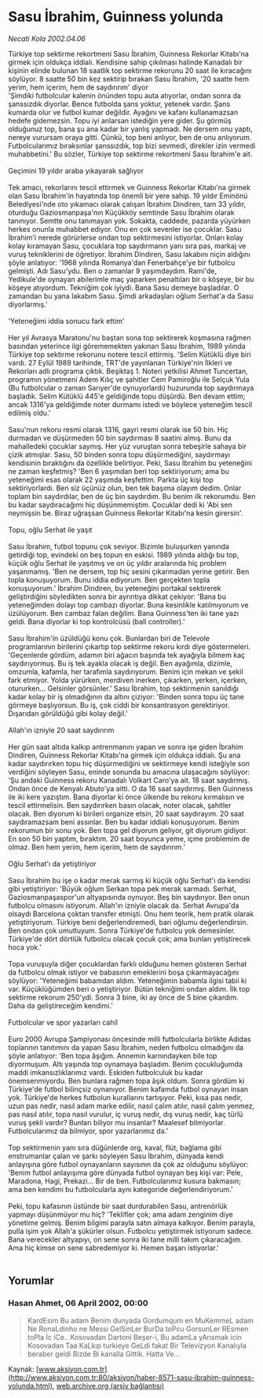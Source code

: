 # Sasu İbrahim, Guinness yolunda

*Necati Kola 2002.04.06*

<div class="news-detail-text-todays">
 <div>
 </div>
 <div>
 </div>
 <div id="newsSpot">
  <font class="detail-spot">
   Türkiye top sektirme rekortmeni Sasu İbrahim, Guinness Rekorlar Kitabı'na girmek için oldukça iddialı. Kendisine sahip çıkılması halinde Kanadalı bir kişinin elinde bulunan 18 saatlik top sektirme rekorunu 20 saat ile kıracağını söylüyor. 8 saatte 50 bin kez sektirip bırakan Sasu İbrahim, '20 saatte hem yerim, hem içerim, hem de saydırırım' diyor
  </font>
 </div>
 <div id="newsText">
  <font class="detail-text">
   'Şimdiki futbolcular kalenin önünden topu auta atıyorlar, ondan sonra da şanssızdık diyorlar. Bence futbolda şans yoktur, yetenek vardır. Şans kumarda olur ve futbol kumar değildir. Ayağını ve kafanı kullanamazsan hedefe gidemezsin. Topu iyi anlarsan istediğin yere gider. Şu görmüş olduğunuz top, bana şu ana kadar bir yanlış yapmadı. Ne dersem onu yaptı, nereye vurursam oraya gitti. Çünkü, top beni anlıyor, ben de onu anlıyorum. Futbolcularımız bıraksınlar şanssızdık, top bizi sevmedi, direkler izin vermedi muhabbetini.' Bu sözler, Türkiye top sektirme rekortmeni Sasu İbrahim'e ait.
   <br/>
   <br/>
   Geçimini 19 yıldır araba yıkayarak sağlıyor
   <br/>
   <br/>
   Tek amacı, rekorlarını tescil ettirmek ve Guinness Rekorlar Kitabı'na girmek olan Sasu İbrahim'in hayatında top önemli bir yere sahip. 19 yıldır Eminönü Belediyesi'nde oto yıkamacı olarak çalışan İbrahim Dindiren, tam 33 yıldır, oturduğu Gaziosmanpaşa'nın Küçükköy semtinde Sasu İbrahim olarak tanınıyor. Semtte onu tanımayan yok. Sokakta, caddede, pazarda yüyürken herkes onunla muhabbet ediyor. Onu en çok sevenler ise çocuklar. Sasu İbrahim'i nerede görürlerse ondan top sektirmesini istiyorlar. Onları kolay kolay kıramayan Sasu, çocuklara top saydırmanın yanı sıra pas, markaj ve vuruş tekniklerini de öğretiyor. İbrahim Dindiren, Sasu lakabını niçin aldığını şöyle anlatıyor: '1968 yılında Romanya'dan Fenerbahçe'ye bir futbolcu gelmişti. Adı Sasu'ydu. Ben o zamanlar 9 yaşımdaydım. Rami'de, Yedikule'de oynayan abilerimle maç yaparken penaltıları bir o köşeye, bir bu köşeye atıyordum. Tekniğim çok iyiydi. Bana Sasu demeye başladılar. O zamandan bu yana lakabım Sasu. Şimdi arkadaşları oğlum Serhat'a da Sasu diyorlarmış.'
   <br/>
   <br/>
   'Yeteneğimi iddia sonucu fark ettim'
   <br/>
   <br/>
   Her yıl Avrasya Maratonu'nu baştan sona top sektirerek koşmasına rağmen basından yeterince ilgi görememekten yakınan Sasu İbrahim, 1989 yılında Türkiye top sektirme rekorunu notere tescil ettirmiş. 'Selim Kütüklü diye biri vardı. 27 Eylül 1989 tarihinde, TRT'de yayınlanan Türkiye'nin İlkleri ve Rekorları adlı programa çıktık. Beşiktaş 1. Noteri yetkilisi Ahmet Tuncertan, programın yönetmeni Adem Kılıç ve şahitler Cem Pamiroğlu ile Selçuk Yula (Bu futbolcular o zaman Sarıyer'de oynuyorlardı) huzurunda top saydırmaya başladık. Selim Kütüklü 445'e geldiğinde topu düşürdü. Ben devam ettim; ancak 1316'ya geldiğimde noter durmamı istedi ve böylece yeteneğim tescil edilmiş oldu.'
   <br/>
   <br/>
   Sasu'nun rekoru resmi olarak 1316, gayri resmi olarak ise 50 bin. Hiç durmadan ve düşürmeden 50 bin saydırması 8 saatini almış. Bunu da mahalledeki çocuklar saymış. Her yüz vuruştan sonra tebeşirle sahaya bir çizik atmışlar. Sasu, 50 binden sonra topu düşürmediğini, saydırmayı kendisinin bıraktığını da özellikle belirtiyor. Peki, Sasu İbrahim bu yeteneğini ne zaman keşfetmiş? 'Ben 6 yaşımdan beri top sektiriyorum; ama bu yeteneğimi esas olarak 22 yaşımda keşfettim. Parkta üç kişi top sektiriyorlardı. Ben siz üçünüz olun, ben tek başıma olayım dedim. Onlar toplam bin saydırdılar, ben de üç bin saydırdım. Bu benim ilk rekorumdu. Ben bu kadar saydıracağımı hiç düşünmemiştim. Çocuklar dedi ki 'Abi sen neymişsin be. Biraz uğraşsan Guinness Rekorlar Kitabı'na kesin girersin'.
   <br/>
   <br/>
   Topu, oğlu Serhat ile yaşıt
   <br/>
   <br/>
   Sasu İbrahim, futbol topunu çok seviyor. Bizimle buluşurken yanında getirdiği top, evindeki on beş topun en eskisi. 1989 yılında aldığı bu top, küçük oğlu Serhat ile yaşıtmış ve on üç yıldır aralarında hiç problem yaşanmamış. 'Ben ne dersem, top hiç sesini çıkarmadan yerine getirir. Ben topla konuşuyorum. Bunu iddia ediyorum. Ben gerçekten topla konuşuyorum.' İbrahim Dindiren, bu yeteneğini portakal sektirerek geliştirdiğini söyledikten sonra bir ayrıntıya dikkat çekiyor: 'Bana bu yeteneğimden dolayı top cambazı diyorlar. Buna kesinlikle katılmıyorum ve üzülüyorum. Ben cambaz falan değilim. Bana Guinness'ten iki tane yazı geldi. Bana diyorlar ki top kontrolcüsü (ball controller).'
   <br/>
   <br/>
   Sasu İbrahim'in üzüldüğü konu çok. Bunlardan biri de Televole programlarının birilerini çıkartıp top sektirme rekoru kırdı diye göstermeleri. 'Geçenlerde gördüm, adamın biri ağacın başında tek ayağıyla bilmem kaç saydırıyormuş. Bu iş tek ayakla olacak iş değil. Ben ayağımla, dizimle, omzumla, kafamla, her tarafımla saydırıyorum. Benim için mekan ve şekil fark etmiyor. Yolda yürürken, merdiven inerken, çıkarken, yerken, içerken, otururken... Gelsinler görsünler.' Sasu İbrahim, top sektirmenin sanıldığı kadar kolay bir iş olmadığının da altını çiziyor: 'Binden sonra topu üç tane görmeye başlıyorsun. Bu iş, çok ciddi bir konsantrasyon gerektiriyor. Dışarıdan görüldüğü gibi kolay değil.'
   <br/>
   <br/>
   Allah'ın izniyle 20 saat saydırırım
   <br/>
   <br/>
   Her gün saat altıda kalkıp antrenmanını yapan ve sonra işe giden İbrahim Dindiren, Guinness Rekorlar Kitabı'na girmek için oldukça iddialı. Şu ana kadar saydırırken topu hiç düşürmediğini ve sektirmeye kendi isteğiyle son verdiğini söyleyen Sasu, eninde sonunda bu amacına ulaşacağını söylüyor: 'Şu andaki Guinness rekoru Kanadalı Volkart Caro'ya ait. 18 saat saydırmış. Ondan önce de Kenyalı Abuto'ya aitti. O da 16 saat saydırmış. Ben Guinness ile iki kere yazıştım. Bana diyorlar ki önce ülkende bu rekoru kırmalısın ve tescil ettirmelisin. Ben saydırırken basın olacak, noter olacak, şahitler olacak. Ben diyorum ki birileri organize etsin, 20 saat saydırayım. 20 saat saydıramazsam beni assınlar. Ben bu kadar iddialı konuşuyorum. Benim rekorumun bir sonu yok. Ben topa gel diyorum geliyor, git diyorum gidiyor. En son 50 bin yaptım, bıraktım. 20 saat boyunca yeme, içme problemim de olmaz. Ben hem yerim, hem içerim, hem de saydırırım.'
   <br/>
   <br/>
   Oğlu Serhat'ı da yetiştiriyor
   <br/>
   <br/>
   Sasu İbrahim bu işe o kadar merak sarmış ki küçük oğlu Serhat'ı da kendisi gibi yetiştiriyor: 'Büyük oğlum Serkan topa pek merak sarmadı. Serhat, Gaziosmanpaşaspor'un altyapısında oynuyor. Beş bin saydırıyor. Ben onun futbolcu olmasını istiyorum. Allah'ın izniyle olacak da. Serhat Avrupa'da olsaydı Barcelona çoktan transfer etmişti. Onu hem teorik, hem pratik olarak yetiştiriyorum. Türkiye beni değerlendiremedi, bari oğlumu değerlendirsin. Ben ondan çok umutluyum. Sonra Türkiye'de futbolcu yok demesinler. Türkiye'de dört dörtlük futbolcu olacak çocuk çok; ama bunları yetiştirecek hoca yok.'
   <br/>
   <br/>
   Topa vuruşuyla diğer çocuklardan farklı olduğunu hemen gösteren Serhat da futbolcu olmak istiyor ve babasının emeklerini boşa çıkarmayacağını söylüyor: 'Yeteneğimi babamdan aldım. Yeteneğimin babamla ilgisi tabii ki var. Küçüklüğümden beri o yetiştiriyor. Bütün tekniğimi ondan aldım. İlk top sektirme rekorum 250'ydi. Sonra 3 bine, iki ay önce de 5 bine çıkardım. Daha da geliştireceğim kendimi.'
   <br/>
   <br/>
   Futbolcular ve spor yazarları cahil
   <br/>
   <br/>
   Euro 2000 Avrupa Şampiyonası öncesinde milli futbolcularla birlikte Adidas toplarının tanıtımını da yapan Sasu İbrahim, neden futbolcu olmadığını da şöyle anlatıyor: 'Ben topa âşığım. Annemin karnındayken bile top diyormuşum. Altı yaşında top oynamaya başladım. Benim çocukluğumda maddi imkansızlıklarımız vardı. Eskiden futbolculuk bu kadar önemsenmiyordu. Ben bunlara rağmen topa âşık oldum. Sonra gördüm ki Türkiye'de futbol bilinçsiz oynanıyor. Benim kafamda futbol oynayan insan yok. Türkiye'de herkes futbolun kurallarını tartışıyor. Peki, kısa pas nedir, uzun pas nedir, nasıl adam marke edilir, nasıl çalım atılır, nasıl çalım yenmez, pas nasıl atılır, topa nasıl vurulur, iç vuruş nedir, dış vuruş nedir, kaç türlü vuruş şekli vardır? Bunları biliyor mu insanlar? Maalesef bilmiyorlar. Futbolcularımız da bilmiyor, spor yazarlarımız da.'
   <br/>
   <br/>
   Top sektirmenin yanı sıra düğünlerde org, kaval, flüt, bağlama gibi enstrumanlar çalan ve şarkı söyleyen Sasu İbrahim, dünyada kendi anlayışına göre futbol oynayanların sayısının da çok az olduğunu söylüyor: 'Benim futbol anlayışıma göre dünyada futbol oynayan beş kişi var: Pele, Maradona, Hagi, Prekazi... Bir de ben. Futbolcularımız kusura bakmasın; ama ben kendimi bu futbolcularla aynı kategoride değerlendiriyorum.'
   <br/>
   <br/>
   Peki, topu kafasının üstünde bir saat durdurabilen Sasu, antrenörlük yapmayı düşünmüyor mu hiç? 'Teklifler çok; ama adam zenginim diye yönetime gelmiş. Benim bilgimi parayla satın almaya kalkıyor. Benim parayla, pulla işim yok Allah'a şükürler olsun. Futbolcu yetiştirmek istiyorum sadece. Bana verecekler altyapıyı, on sene sonra iki tane milli takım çıkaracağım. Ama hiç kimse on sene sabredemiyor ki. Hemen başarı istiyorlar.'
   <br/>
   <br/>
  </font>
 </div>
 <div>
 </div>
 <div>
 </div>
</div>


## Yorumlar

### Hasan Ahmet, 06 April 2002, 00:00
> KardEsim Bu adam Benim dunyada Gordumqum en MuKemmeL adam Ne RonaLdinho ne Messi GelSinLer BurDa toPcu GorsunLer REsmen toPla İc iCe.. Kosovadan Dartoni Beşer-i, Bu adamLa yArısmak icin Kosovadan Taa KaLkıp turkieye GeLdi fakat Bir Televizyon Kanalıyla beraber geldi Bizde Bi kanalla Gittik. Hatta Ve...

Kaynak: [www.aksiyon.com.tr](http://www.aksiyon.com.tr:80/aksiyon/haber-8571-sasu-ibrahim-guinness-yolunda.html), [web.archive.org (arşiv bağlantısı)](http://web.archive.org/web/20130814132942/http://www.aksiyon.com.tr:80/aksiyon/haber-8571-sasu-ibrahim-guinness-yolunda.html)
